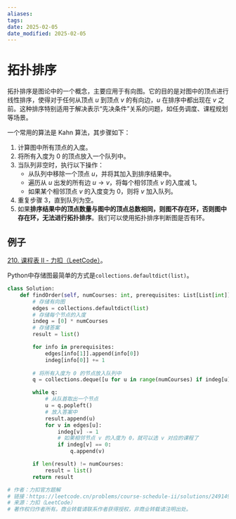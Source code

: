 ```yaml
---
aliases: 
tags: 
date: 2025-02-05
date_modified: 2025-02-05
---
```


# 拓扑排序

拓扑排序是图论中的一个概念，主要应用于有向图。它的目的是对图中的顶点进行线性排序，使得对于任何从顶点 $u$ 到顶点 $v$ 的有向边，$u$ 在排序中都出现在 $v$ 之前。这种排序特别适用于解决表示“先决条件”关系的问题，如任务调度、课程规划等场景。

一个常用的算法是 Kahn 算法，其步骤如下：

1. 计算图中所有顶点的入度。
2. 将所有入度为 0 的顶点放入一个队列中。
3. 当队列非空时，执行以下操作：
    - 从队列中移除一个顶点 $u$，并将其加入到排序结果中。
    - 遍历从 $u$ 出发的所有边 $u \rightarrow v$，将每个相邻顶点 $v$ 的入度减 1。
    - 如果某个相邻顶点 $v$ 的入度变为 0，则将 $v$ 加入队列。
4. 重复步骤 3，直到队列为空。
5. 如果**排序结果中的顶点数量与图中的顶点总数相同，则图不存在环，否则图中存在环，无法进行拓扑排序**。我们可以使用拓扑排序判断图是否有环。

## 例子

[210. 课程表 II - 力扣（LeetCode）](https://leetcode.cn/problems/course-schedule-ii/description/)。

Python中存储图最简单的方式是`collections.defaultdict(list)`。

```python
class Solution:
    def findOrder(self, numCourses: int, prerequisites: List[List[int]]) -> List[int]:
        # 存储有向图
        edges = collections.defaultdict(list)
        # 存储每个节点的入度
        indeg = [0] * numCourses
        # 存储答案
        result = list()

        for info in prerequisites:
            edges[info[1]].append(info[0])
            indeg[info[0]] += 1
        
        # 将所有入度为 0 的节点放入队列中
        q = collections.deque([u for u in range(numCourses) if indeg[u] == 0])

        while q:
            # 从队首取出一个节点
            u = q.popleft()
            # 放入答案中
            result.append(u)
            for v in edges[u]:
                indeg[v] -= 1
                # 如果相邻节点 v 的入度为 0，就可以选 v 对应的课程了
                if indeg[v] == 0:
                    q.append(v)

        if len(result) != numCourses:
            result = list()
        return result

# 作者：力扣官方题解
# 链接：https://leetcode.cn/problems/course-schedule-ii/solutions/249149/ke-cheng-biao-ii-by-leetcode-solution/
# 来源：力扣（LeetCode）
# 著作权归作者所有。商业转载请联系作者获得授权，非商业转载请注明出处。
```